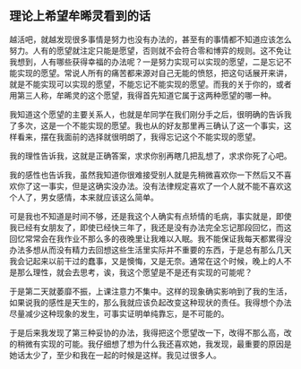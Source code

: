 ## 理论上希望牟晞灵看到的话

越活吧，就越发现很多事情是努力也没有办法的，甚至有的事情都不知道应该怎么努力。人有的愿望就注定只能是愿望，否则就不会符合零和博弈的规则。这不免让我想到，人有哪些获得幸福的办法呢？一是努力实现可以实现的愿望，二是忘记不能实现的愿望。常说人所有的痛苦都来源对自己无能的愤怒，把这句话展开来讲，就是不能实现可以实现的愿望，不能忘记不能实现的愿望。而我的关于你的，或者用第三人称，牟晞灵的这个愿望，我得首先知道它属于这两种愿望的哪一种。

我知道这个愿望的主要关系人，也就是牟同学在我们刚分手之后，很明确的告诉我了多次，这是一个不能实现的愿望。我也从的好友那里再三确认了这一个事实，这样看来，摆在我面前的选择就很明朗了，我得忘记这个不能实现的愿望。

我的理性告诉我，这就是正确答案，求求你别再瞎几把乱想了，求求你死了心吧。

我的感性也告诉我，虽然我知道你很难接受别人就是先稍微喜欢你一下然后又不喜欢你了这一事实，但是这确实没办法。没有法律规定喜欢了一个人就不能不喜欢这个人了，男女感情，本来就应该这么简单。

可是我也不知道是时间不够，还是我这个人确实有点矫情的毛病，事实就是，即使我已经有女朋友了，即使已经快三年了，我还是没有办法完全忘记那段回忆，而这回忆常常会在我作业不那么多的夜晚里让我难以入眠。我不能保证我每天都累得没办法多想从而没有精力去回想这些生活里实际并不重要的东西，于是总有那么几天我会记起来以前干过的蠢事，又是懊悔，又是无奈。通常在这个时候，晚上的人不是那么理性，就会去思考，诶，我这个愿望是不是还有实现的可能呢？

于是第二天就萎靡不振，上课注意力不集中。这样的现象确实影响到了我的生活，如果说我的感性是天生的，那么我就应该负起改变这种现状的责任。我得想个办法尽量减少这种现象的发生，可事实证明单纯靠忘，是不可能的。

于是后来我发现了第三种妥协的办法，我得把这个愿望改一下，改得不那么高，改的稍微有实现的可能。我仔细想了想为什么我还喜欢她，我发现，最重要的原因是她话太少了，至少和我在一起的时候是这样。我见过很多人。

